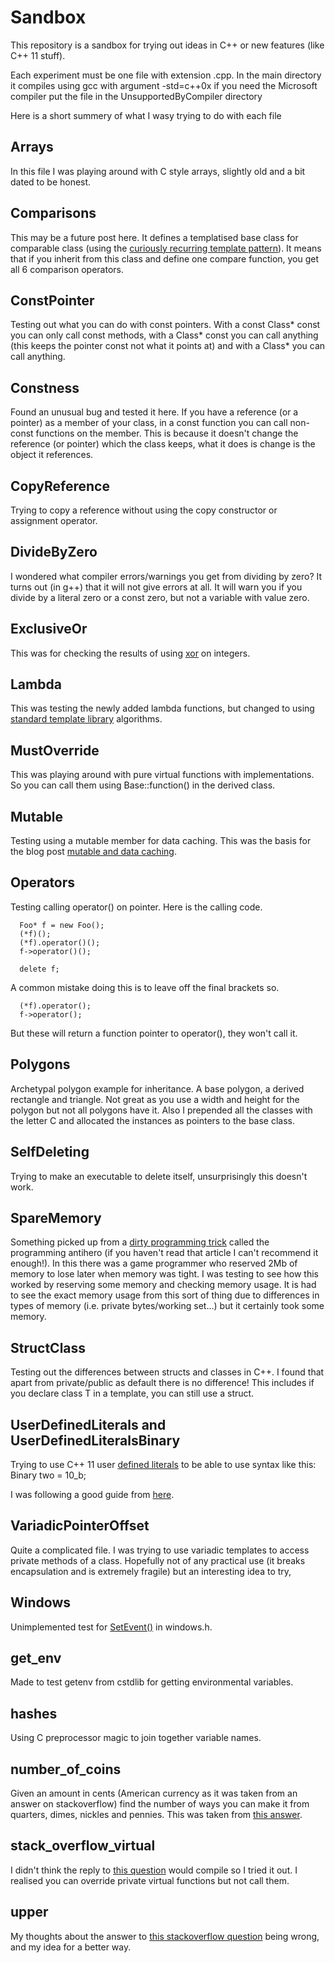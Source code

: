 # Sandbox #

This repository is a sandbox for trying out ideas in C++ or new features (like C++ 11 stuff).

Each experiment must be one file with extension .cpp. In the main directory it compiles using gcc with argument -std=c++0x if you need the Microsoft compiler put the file in the UnsupportedByCompiler directory

Here is a short summery of what I wasy trying to do with each file

## Arrays ##
In this file I was playing around with C style arrays, slightly old and a bit dated to be honest.

## Comparisons ##
This may be a future post here. It defines a templatised base class for comparable class (using the [curiously recurring template pattern](http://en.wikipedia.org/wiki/Curiously_recurring_template_pattern)). It means that if you inherit from this class and define one compare function, you get all 6 comparison operators.

## ConstPointer ##
Testing out what you can do with const pointers. With a const Class* const you can only call const methods, with a Class* const you can call anything (this keeps the pointer const not what it points at) and with a Class* you can call anything.


## Constness ##
Found an unusual bug and tested it here. If you have a reference (or a pointer) as a member of your class, in a const function you can call non-const functions on the member. This is because it doesn't change the reference (or pointer) which the class keeps, what it does is change is the object it references.

## CopyReference ##
Trying to copy a reference without using the copy constructor or assignment operator.

## DivideByZero ##
I wondered what compiler errors/warnings you get from dividing by zero?
It turns out (in g++) that it will not give errors at all. It will warn you if you divide by a literal zero or a const zero, but not a variable with value zero.

## ExclusiveOr ##
This was for checking the results of using [xor](http://en.wikipedia.org/wiki/Exclusive_or) on integers. 

## Lambda ##
This was testing the newly added lambda functions, but changed to using [standard template library](http://en.wikipedia.org/wiki/Standard_Template_Library) algorithms.

## MustOverride ##
This was playing around with pure virtual functions with implementations. So you can call them using Base::function() in the derived class.

## Mutable ##
Testing using a mutable member for data caching. This was the basis for the blog post [mutable and data caching](http://davidcorne.com/2012/10/26/mutable-and-data-caching/).

## Operators ##
Testing calling operator() on pointer. Here is the calling code.

      Foo* f = new Foo();
      (*f)();
      (*f).operator()();
      f->operator()();

      delete f;

A common mistake doing this is to leave off the final brackets so.

      (*f).operator();
      f->operator();

But these will return a function pointer to operator(), they won't call it.

## Polygons ##
Archetypal polygon example for inheritance. A base polygon, a derived rectangle and triangle. Not great as you use a width and height for the polygon but not all polygons have it. Also I prepended all the classes with the letter C and allocated the instances as pointers to the base class.

## SelfDeleting ##
Trying to make an executable to delete itself, unsurprisingly this doesn't work.

## SpareMemory ##
Something picked up from a [dirty programming trick](http://www.gamasutra.com/view/feature/132500/dirty_coding_tricks.php) called the programming antihero (if you haven't read that article I can't recommend it enough!). In this there was a game programmer who reserved 2Mb of memory to lose later when memory was tight. I was testing to see how this worked by reserving some memory and checking memory usage. It is had to see the exact memory usage from this sort of thing due to differences in types of memory (i.e. private bytes/working set...) but it certainly took some memory.

## StructClass ##
Testing out the differences between structs and classes in C++. I found that apart from private/public as default there is no difference! This includes if you declare class T in a template, you can still use a struct.

## UserDefinedLiterals and UserDefinedLiteralsBinary ##
Trying to use C++ 11 user [defined literals](http://enreference.com/w/cpp/language/user_literal) to be able to use syntax like this:
    Binary two = 10_b;

I was following a good guide from [here](http://akrzemi1.wordpress.com/2012/08/12/user-defined-literals-part-i/).

## VariadicPointerOffset ##
Quite a complicated file. I was trying to use variadic templates to access private methods of a class. Hopefully not of any practical use (it breaks encapsulation and is extremely fragile) but an interesting idea to try, 

## Windows ##
Unimplemented test for [SetEvent()](http://msdn.microsoft.com/en-gb/library/windows/desktop/ms686211(v=vs.85).aspx) in windows.h.

## get\_env ##
Made to test getenv from cstdlib for getting environmental variables.

## hashes ##
Using C preprocessor magic to join together variable names.

## number\_of\_coins ##
Given an amount in cents (American currency as it was taken from an answer on stackoverflow) find the number of ways you can make it from quarters, dimes, nickles and pennies. This was taken from [this answer](http://stackoverflow.com/a/1107115/1548429).

## stack\_overflow\_virtual ##
I didn't think the reply to [this question](http://stackoverflow.com/questions/6481260/non-virtual-interface-design-pattern-question-in-c-c) would compile so I tried it out. I realised you can override private virtual functions but not call them.

## upper ##
My thoughts about the answer to [this stackoverflow question](http://stackoverflow.com/questions/1096341/function-pointers-casting-in-c) being wrong, and my idea for a better way.
